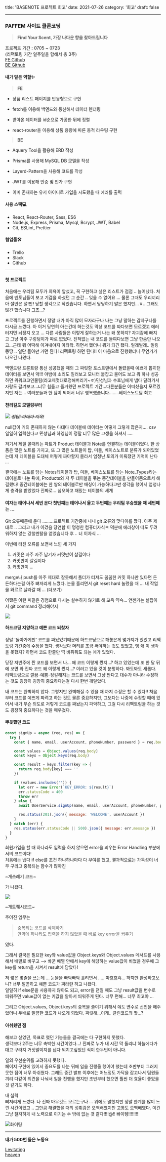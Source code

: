 title: 'BASENOTE 프로젝트 회고'
date: 2021-07-26
category: '회고'
draft: false

---

### PAFFEM 사이트 클론코딩

> **Find Your Scent, 가장 나다운 향을 찾아드립니다**

프로젝트 기간 : 0705 ~ 0723  
 (리팩토링 기간 일주일을 합해서 총 3주)  
 [FE Github](https://github.com/wecode-bootcamp-korea/fullstack1-1st-BaseNote-frontend)  
 [BE Github](https://github.com/wecode-bootcamp-korea/fullstack1-1st-BaseNote-backend)

#### 내가 맡은 역할✨

> **FE**

- 상품 리스트 페이지를 반응형으로 구현

- fetch를 이용해 백엔드와 통신해서 데이터 렌더링

- 받아온 데이터를 id순으로 가공한 뒤에 정렬

- react-router을 이용해 상품 용량에 따른 동적 라우팅 구현

> **BE**

- Aquery Tool을 활용해 ERD 작성

- Prisma를 사용해 MySQL DB 모델을 작성

- Layerd-Pattern을 사용해 코드를 작성

- JWT를 이용해 인증 및 인가 구현

- 이미 존재하는 유저 아이디로 가입을 시도했을 때 에러를 출력

#### 사용 스택💻

- React, React-Router, Sass, ES6
- Node.js, Express, Prisma, Mysql, Bcrypt, JWT, Babel
- Git, ESLint, Prettier

#### 협업툴🛠

- Trello
- Slack
- Github

---

#### **첫 프로젝트**

처음에는 우리팀 모두가 의욕이 앞섰고, 꼭 구현하고 싶은 리스트가 점점 .. 늘어났다. 처음에 멘토님들이 보고 기겁을 하셨던 그 순간 .. 잊을 수 없어요 ... 물론 그때도 우리끼리 아 절반은 절!딴! 당할 생각으로 적었습니다. 하면서 당당하기 말은 했지만...ㅎ...그래도 많긴 했습니다 그쵸...?

프로젝트를 진행하면서 정말 내가 아직 많이 모자라구나 나는 그냥 말하는 감자구나를 다시금 느꼈다. 아 이거 당연히 아는건데 하는것도 막상 코드를 짜다보면 모르겠고 에러 터지면 뇌정지 오고 ... 다른 사람들은 이렇게 잘하는거 나는 왜 못하지? 자괴감에 빠지고 그냥 아주 구렁텅이가 따로 없었다. 진척없는 내 코드를 들여다보면 그냥 한숨만 나오고...근데 뭐 어떡해 이겨내야지 아좌좍. 하면서 했더니 뭐가 되긴 됐다. 얼레벌레.. 얼렁뚱땅 .. 일단 돌아만 가면 된다! 리팩토링 하면 된다!! 이 마음으로 진행했더니 무언가가 나오긴 나왔다.

백엔드랑 프론트랑 통신 성공했을 때의 그 짜릿함 포스트맨에서 돌렸을때 예쁘게 뽑히던 데이터를 보면서 악!!! 야밤에 소리도 질러보고 모니터 붙잡고 울어도 보고 뭐 하나 성공하면 위워크고인물팀(라고제멋대로정해버리기~ㅎ)민성님과 수호님에게 냅다 달려가서 자랑도 갈겨보고...너무 힘들고 즐거웠던 프로젝트 기간...다른분들은 어떠셨을지 모르겠지만 저는... 여러분들과 한 팀이 되어서 너무 행복했습니다........베이스노트팀 최고

#### **천리길도 모델링부터**

![](./images/basenote_erd.png)
_~~정답! 다대다 지옥!~~_

null값이 거의 존재하지 않는 다대다 테이블에 데이터는 어떻게 그렇게 많은지.... csv 일일히 입력한다고 민성님과 하영님이 정말 너무 많은 고생을 하셔서 ....

저기서 제일 골때리는 파트가 Product 테이블과 Note를 연결하는 테이블이었다. 한 상품은 많은 노트를 가지고, 또 그 많은 노트들이 탑, 미들, 베이스노트로 분류가 되어있었는데 저 테이블을 도대체 어떻게 짜야할지 몰라서 엄청난 토의가 이뤄졌던 기억이 난다 ...

결국에는 노트를 담는 Notes테이블과 탑, 미들, 베이스노트를 담는 Note_Types라는 테이블로 나눈 뒤에, Products와 저 두 테이블을 묶는 중간테이블을 만들어줌으로서 해결했다! 중간테이블에는 한 쌍의 테이블로만 매칭이 가능하다고만 생각을 했어서 엄청나게 충격을 받았었다 진짜로... 심오하고 재밌는 테이블의 세계

#### **여자는 태어나서 세번 운다 첫번째는 태어나서 울고 두번째는 우리팀 우승했을 때 세번째는 ...**

Git 오류때문에 운다 .........프로젝트 기간중에 내내 git 오류와 맞다이를 깠다. 아주 제대로 .. 그리고 내가 이겼음 당연함 이 멍청한 컴퓨터자식ㅋ 덕분에 에러창이 떠도 두려워하지 않는 강철멘탈을 얻었습니다 후 .. 너 이자식 ...

이번에 터진 오류를 보면서 느낀 세 가지

1.  커밋은 자주 자주 남기자 커밋만이 살길이다
2.  커밋만이 살길이다
3.  커밋만이 ...

merge나 push를 아주 제대로 잘못해서 폴더가 터져도 꼼꼼한 커밋 하나만 있다면 든든하다는걸 아주 뼈저리게 느꼈다. 눈물 흘리면서 git reset hard 눌렀을 때 ... 내 작업물 와르르 날라갈 때 ... (더보기)

어쨌든 이런 피같은 경험으로 다시는 실수하지 않기로 해 꼬옥 약속... 언젠가는 날잡아서 git command 정리해야지

![](https://pics.me.me/in-case-of-fire-0-1-git-commit-2-git-41937106.png)

#### **하드코딩 지양하고 예쁜 코드 되찾자**

정말 '돌아가게만' 코드를 짜놨었기때문에 하드코딩으로 해놓은게 몇가지가 있었고 리팩토링 기간중에 수정을 했다. 생각보다 머리를 조금 써야하는 것도 있었고, 엥 왜 이 생각을 못했지? 하면서 코드 한줄만 띡 바꿔줘도 되는 애가 있었다.

당장 저번주에 짠 코드를 보면서 나... 왜 코드 이렇게 짰지...? 하고 있었는데 또 한 달 뒤에 보면 와 진짜 코드 왜 이렇게 짰지...? 이러고 있을 것이 분명하다. 봐도봐도 새롭다. 리팩토링으로 깔끔-예쁨-정갈해지는 코드를 보면서 그냥 짠다고 대수가 아니라 수정하는 것도 굉장히 굉장히 중요하다는걸 다시 한번 깨달았다.

내 코드는 완벽하지 않다. 그렇지만 완벽해질 수 있을 때 까지 수정은 할 수 있다!! 처음부터 코드를 예쁘게 짜려고 하는 것도 물론 중요하지만, 그보다는 나중에 수정할 때에 있어서 내가 무슨 의도로 저렇게 코드를 짜놨는지 파악하고, 그걸 다시 리팩토링을 하는 것도 굉장히 중요하다는 것을 깨우쳤다.

#### **뿌듯했던 코드**

```javascript
const signUp = async (req, res) => {
  try {
    const { name, email, userAccount, phoneNumber, password } = req.body

    const values = Object.values(req.body)
    const keys = Object.keys(req.body)

    const result = keys.filter(key => {
      return req.body[key] === ''
    })

    if (values.includes('')) {
      let err = new Error(`KEY_ERROR: ${result}`)
      err.statusCode = 400
      throw err
    } else {
      await UserService.signUp(name, email, userAccount, phoneNumber, password)

      res.status(201).json({ message: 'WELCOME', userAccount })
    }
  } catch (err) {
    res.status(err.statusCode || 500).json({ message: err.message })
  }
}
```

회원가입을 할 때 하나라도 입력을 하지 않으면 error을 띄우는 Error Handling 부분에서의 코드이다!  
 처음에는 냅다 if else를 조건 하나하나마다 다 부여를 했고, 결과적으로는 가독성이 너무 구리고 중복되는 함수가 많아진

~개쓰레기 코드~

가 나왔다.

![](https://memegenerator.net/img/instances/63240309/try-to-look-on-my-old-code-looks-trash.jpg)

~개트뤠시코드~

주어진 임무는

> 중복되는 코드를 삭제하기  
> 만약에 하나라도 입력을 하지 않았을 때 바로 key error을 쏴주기

였다.

그래서 결국은 필요한 key와 value값을 Object.keys와 Object.values 메서드를 사용해서 배열로 바꾸고 ⟶ 바꾼 배열 안에서 key에 해당하는 value값이 비었을 경우에 그 key를 return을 시켜서 result에 담았다!

저 짧은 몇줄을 쓰는데 ... 눈물을 빠악빠악 흘리면서 ..... 따흐흐흑... 하지만 완성하고보니? 너무 깔끔하고 예쁜 코드가 짜라란 하고 나왔다.  
 일일히 if else문을 사용하지 않아도 되고, error을 던질 때도 그냥 result값을 변수로 띄워주면 value값이 없는 키값을 알아서 띄워주게 된다. 너무 편해... 너무 최고야 ...

그리고 Object.values, Object.keys의 중복을 줄이기 위해서 얘도 변수로 선언을 해주었더니 두배로 깔끔한 코드가 나오게 되었다. 짜릿해...이게.. 클린코드의 맛...?

#### **아쉬웠던 점**

해보고 싶었던, 목표로 했던 기능들을 결국에는 다 구현하지 못했다.  
 생각보다 2주는 너무 촉박한 시간이었다...! 진짜로 누가 내 시간 막 돌리냐 하늘에다가 대고 구라지 거짓말이지를 냅다 외치고싶었던 적이 한두번이 아니다.

일의 우선순위를 고려하지 못했다.  
 페이지 구현에 있어서 중요도를 나눈 뒤에 일을 진행울 했어야 했는데 초반부터 그러지 못한 점이 너무 아쉬웠다. 그래도 중간 발표 이후에는 어느정도 가닥을 잡고나서 팀원들끼리 다같이 의견을 나눠서 일을 진행을 했지만 초반부터 했으면 훨씬 더 효율이 좋았을 것 같기도 하다.

내 실력  
 뼈저리게 느꼈다. 나 진짜 아무것도 모르는구나 ... 위에도 말했지만 정말 한계를 많이 느낀 시간이었고 .. 그만큼 해결했을 때의 성취감은 오백배였지만 고통도 오백배였다. 이건 그냥 철저하게 내 노력으로 이기는 수 밖에 없는 것 같다!!!!@!! 빠이텡!!!!!!!!

![화이팅](https://pbs.twimg.com/media/E7RGsBhUYAAGlZl?format=jpg&name=small)

---

**내가 500번 들은 노동요**

[Levitating](https://youtu.be/WHuBW3qKm9g)  
 [heaven](https://youtu.be/NfdYhJ1Xpro)
